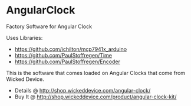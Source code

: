 AngularClock
============

Factory Software for Angular Clock

Uses Libraries: 
* https://github.com/ichilton/mcp7941x_arduino
* https://github.com/PaulStoffregen/Time
* https://github.com/PaulStoffregen/Encoder

This is the software that comes loaded on Angular Clocks that come from Wicked Device.
* Details  @  http://shop.wickeddevice.com/angular-clock/ ‎
* Buy It @ http://shop.wickeddevice.com/product/angular-clock-kit/
